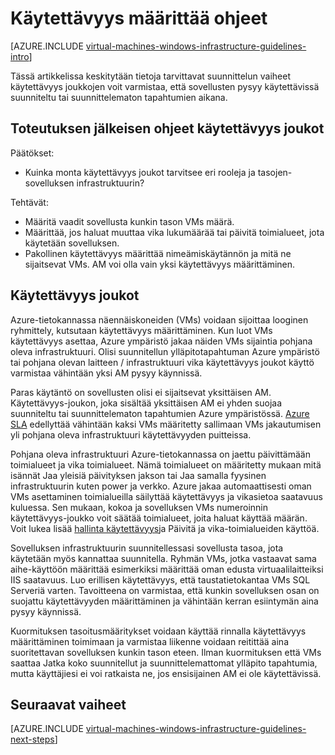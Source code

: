 <properties
    pageTitle="Käytettävyys määrittää ohjeita | Microsoft Azure"
    description="Lisätietoja käyttöönoton käytettävyys joukot Azure infrastruktuuripalvelut keskeisiä suunnittelu ja käyttöönotto ohjeita."
    documentationCenter=""
    services="virtual-machines-windows"
    authors="iainfoulds"
    manager="timlt"
    editor=""
    tags="azure-resource-manager"/>

<tags
    ms.service="virtual-machines-windows"
    ms.workload="infrastructure-services"
    ms.tgt_pltfrm="vm-windows"
    ms.devlang="na"
    ms.topic="article"
    ms.date="09/08/2016"
    ms.author="iainfou"/>

# <a name="availability-sets-guidelines"></a>Käytettävyys määrittää ohjeet

[AZURE.INCLUDE [virtual-machines-windows-infrastructure-guidelines-intro](../../includes/virtual-machines-windows-infrastructure-guidelines-intro.md)] 

Tässä artikkelissa keskitytään tietoja tarvittavat suunnittelun vaiheet käytettävyys joukkojen voit varmistaa, että sovellusten pysyy käytettävissä suunniteltu tai suunnittelematon tapahtumien aikana.

## <a name="implementation-guidelines-for-availability-sets"></a>Toteutuksen jälkeisen ohjeet käytettävyys joukot

Päätökset:

- Kuinka monta käytettävyys joukot tarvitsee eri rooleja ja tasojen-sovelluksen infrastruktuurin?

Tehtävät:

- Määritä vaadit sovellusta kunkin tason VMs määrä.
- Määrittää, jos haluat muuttaa vika lukumäärää tai päivitä toimialueet, jota käytetään sovelluksen.
- Pakollinen käytettävyys määrittää nimeämiskäytännön ja mitä ne sijaitsevat VMs. AM voi olla vain yksi käytettävyys määrittäminen. 

## <a name="availability-sets"></a>Käytettävyys joukot

Azure-tietokannassa näennäiskoneiden (VMs) voidaan sijoittaa looginen ryhmittely, kutsutaan käytettävyys määrittäminen. Kun luot VMs käytettävyys asettaa, Azure ympäristö jakaa näiden VMs sijaintia pohjana oleva infrastruktuuri. Olisi suunnitellun ylläpitotapahtuman Azure ympäristö tai pohjana olevan laitteen / infrastruktuuri vika käytettävyys joukot käyttö varmistaa vähintään yksi AM pysyy käynnissä.

Paras käytäntö on sovellusten olisi ei sijaitsevat yksittäisen AM. Käytettävyys-joukon, joka sisältää yksittäisen AM ei yhden suojaa suunniteltu tai suunnittelematon tapahtumien Azure ympäristössä. [Azure SLA](https://azure.microsoft.com/support/legal/sla/virtual-machines) edellyttää vähintään kaksi VMs määritetty sallimaan VMs jakautumisen yli pohjana oleva infrastruktuuri käytettävyyden puitteissa.

Pohjana oleva infrastruktuuri Azure-tietokannassa on jaettu päivittämään toimialueet ja vika toimialueet. Nämä toimialueet on määritetty mukaan mitä isännät Jaa yleisiä päivityksen jakson tai Jaa samalla fyysinen infrastruktuurin kuten power ja verkko. Azure jakaa automaattisesti oman VMs asettaminen toimialueilla säilyttää käytettävyys ja vikasietoa saatavuus kuluessa. Sen mukaan, kokoa ja sovelluksen VMs numeroinnin käytettävyys-joukko voit säätää toimialueet, joita haluat käyttää määrän. Voit lukea lisää [hallinta käytettävyys](virtual-machines-windows-manage-availability.md)ja Päivitä ja vika-toimialueiden käyttöä.

Sovelluksen infrastruktuurin suunnitellessasi sovellusta tasoa, jota käytetään myös kannattaa suunnitella. Ryhmän VMs, jotka vastaavat sama aihe-käyttöön määrittää esimerkiksi määrittää oman edusta virtuaalilaitteiksi IIS saatavuus. Luo erillisen käytettävyys, että taustatietokantaa VMs SQL Serveriä varten. Tavoitteena on varmistaa, että kunkin sovelluksen osan on suojattu käytettävyyden määrittäminen ja vähintään kerran esiintymän aina pysyy käynnissä.

Kuormituksen tasoitusmääritykset voidaan käyttää rinnalla käytettävyys määrittäminen toimimaan ja varmistaa liikenne voidaan reitittää aina suoritettavan sovelluksen kunkin tason eteen. Ilman kuormituksen että VMs saattaa Jatka koko suunnitellut ja suunnittelemattomat ylläpito tapahtumia, mutta käyttäjiesi ei voi ratkaista ne, jos ensisijainen AM ei ole käytettävissä.


## <a name="next-steps"></a>Seuraavat vaiheet
[AZURE.INCLUDE [virtual-machines-windows-infrastructure-guidelines-next-steps](../../includes/virtual-machines-windows-infrastructure-guidelines-next-steps.md)] 